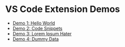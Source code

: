 # VS Code Extension Demos

- [Demo 1: Hello World](./demo-1-hello-world/README.md)
- [Demo 2: Code Snippets](./demo-2-code-snippets/README.md)
- [Demo 3: Lorem Ipsum Hater](./demo-3-lorem-ipsum-hater/README.md)
- [Demo 4: Dummy Data](./demo-4-dummy-data/README.md)
